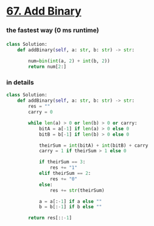 # [67. Add Binary](https://leetcode.com/problems/add-binary)

### the fastest way (0 ms runtime)
####
```python
class Solution:
    def addBinary(self, a: str, b: str) -> str:
        
        num=bin(int(a, 2) + int(b, 2))
        return num[2:]
```

### in details
``` python
class Solution:
    def addBinary(self, a: str, b: str) -> str:
        res = ""
        carry = 0

        while len(a) > 0 or len(b) > 0 or carry:
            bitA = a[-1] if len(a) > 0 else 0
            bitB = b[-1] if len(b) > 0 else 0

            theirSum = int(bitA) + int(bitB) + carry
            carry = 1 if theirSum > 1 else 0

            if theirSum == 3:
                res += "1"
            elif theirSum == 2:
                res += "0"
            else:
                res += str(theirSum)

            a = a[:-1] if a else ""
            b = b[:-1] if b else ""

        return res[::-1]
```